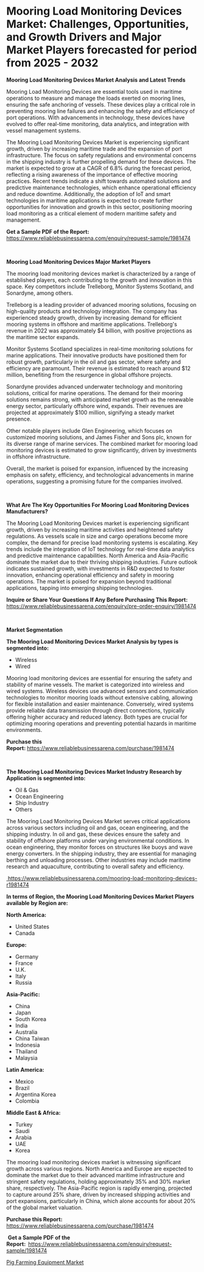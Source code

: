 <p><h1>Mooring Load Monitoring Devices Market: Challenges, Opportunities, and Growth Drivers and Major Market Players forecasted for period from 2025 - 2032</h1></p><p><strong>Mooring Load Monitoring Devices Market Analysis and Latest Trends</strong></p>
<p><p>Mooring Load Monitoring Devices are essential tools used in maritime operations to measure and manage the loads exerted on mooring lines, ensuring the safe anchoring of vessels. These devices play a critical role in preventing mooring line failures and enhancing the safety and efficiency of port operations. With advancements in technology, these devices have evolved to offer real-time monitoring, data analytics, and integration with vessel management systems.</p><p>The Mooring Load Monitoring Devices Market is experiencing significant growth, driven by increasing maritime trade and the expansion of port infrastructure. The focus on safety regulations and environmental concerns in the shipping industry is further propelling demand for these devices. The market is expected to grow at a CAGR of 6.8% during the forecast period, reflecting a rising awareness of the importance of effective mooring practices. Recent trends indicate a shift towards automated solutions and predictive maintenance technologies, which enhance operational efficiency and reduce downtime. Additionally, the adoption of IoT and smart technologies in maritime applications is expected to create further opportunities for innovation and growth in this sector, positioning mooring load monitoring as a critical element of modern maritime safety and management.</p></p>
<p><strong>Get a Sample PDF of the Report:&nbsp;</strong> <a href="https://www.reliablebusinessarena.com/enquiry/request-sample/1981474?utm_campaign=2645&utm_medium=2&utm_source=Github&utm_content=ia&utm_term=02032025&utm_id=mooring-load-monitoring-devices">https://www.reliablebusinessarena.com/enquiry/request-sample/1981474</a></p>
<p>&nbsp;</p>
<p><strong>Mooring Load Monitoring Devices Major Market Players</strong></p>
<p><p>The mooring load monitoring devices market is characterized by a range of established players, each contributing to the growth and innovation in this space. Key competitors include Trelleborg, Monitor Systems Scotland, and Sonardyne, among others.</p><p>Trelleborg is a leading provider of advanced mooring solutions, focusing on high-quality products and technology integration. The company has experienced steady growth, driven by increasing demand for efficient mooring systems in offshore and maritime applications. Trelleborg's revenue in 2022 was approximately $4 billion, with positive projections as the maritime sector expands.</p><p>Monitor Systems Scotland specializes in real-time monitoring solutions for marine applications. Their innovative products have positioned them for robust growth, particularly in the oil and gas sector, where safety and efficiency are paramount. Their revenue is estimated to reach around $12 million, benefiting from the resurgence in global offshore projects.</p><p>Sonardyne provides advanced underwater technology and monitoring solutions, critical for marine operations. The demand for their mooring solutions remains strong, with anticipated market growth as the renewable energy sector, particularly offshore wind, expands. Their revenues are projected at approximately $100 million, signifying a steady market presence.</p><p>Other notable players include Glen Engineering, which focuses on customized mooring solutions, and James Fisher and Sons plc, known for its diverse range of marine services. The combined market for mooring load monitoring devices is estimated to grow significantly, driven by investments in offshore infrastructure.</p><p>Overall, the market is poised for expansion, influenced by the increasing emphasis on safety, efficiency, and technological advancements in marine operations, suggesting a promising future for the companies involved.</p></p>
<p>&nbsp;</p>
<p><strong>What Are The Key Opportunities For Mooring Load Monitoring Devices Manufacturers?</strong></p>
<p><p>The Mooring Load Monitoring Devices market is experiencing significant growth, driven by increasing maritime activities and heightened safety regulations. As vessels scale in size and cargo operations become more complex, the demand for precise load monitoring systems is escalating. Key trends include the integration of IoT technology for real-time data analytics and predictive maintenance capabilities. North America and Asia-Pacific dominate the market due to their thriving shipping industries. Future outlook indicates sustained growth, with investments in R&D expected to foster innovation, enhancing operational efficiency and safety in mooring operations. The market is poised for expansion beyond traditional applications, tapping into emerging shipping technologies.</p></p>
<p><strong>Inquire or Share Your Questions If Any Before Purchasing This Report:</strong> <a href="https://www.reliablebusinessarena.com/enquiry/pre-order-enquiry/1981474?utm_campaign=2645&utm_medium=2&utm_source=Github&utm_content=ia&utm_term=02032025&utm_id=mooring-load-monitoring-devices">https://www.reliablebusinessarena.com/enquiry/pre-order-enquiry/1981474</a></p>
<p>&nbsp;</p>
<p><strong>Market Segmentation</strong></p>
<p><strong>The Mooring Load Monitoring Devices Market Analysis by types is segmented into:</strong></p>
<p><ul><li>Wireless</li><li>Wired</li></ul></p>
<p><p>Mooring load monitoring devices are essential for ensuring the safety and stability of marine vessels. The market is categorized into wireless and wired systems. Wireless devices use advanced sensors and communication technologies to monitor mooring loads without extensive cabling, allowing for flexible installation and easier maintenance. Conversely, wired systems provide reliable data transmission through direct connections, typically offering higher accuracy and reduced latency. Both types are crucial for optimizing mooring operations and preventing potential hazards in maritime environments.</p></p>
<p><strong>Purchase this Report:&nbsp;</strong><a href="https://www.reliablebusinessarena.com/purchase/1981474?utm_campaign=2645&utm_medium=2&utm_source=Github&utm_content=ia&utm_term=02032025&utm_id=mooring-load-monitoring-devices">https://www.reliablebusinessarena.com/purchase/1981474</a></p>
<p>&nbsp;</p>
<p><strong>The Mooring Load Monitoring Devices Market Industry Research by Application is segmented into:</strong></p>
<p><ul><li>Oil & Gas</li><li>Ocean Engineering</li><li>Ship Industry</li><li>Others</li></ul></p>
<p><p>The Mooring Load Monitoring Devices Market serves critical applications across various sectors including oil and gas, ocean engineering, and the shipping industry. In oil and gas, these devices ensure the safety and stability of offshore platforms under varying environmental conditions. In ocean engineering, they monitor forces on structures like buoys and wave energy converters. In the shipping industry, they are essential for managing berthing and unloading processes. Other industries may include maritime research and aquaculture, contributing to overall safety and efficiency.</p></p>
<p><a href="https://www.reliablebusinessarena.com/mooring-load-monitoring-devices-r1981474?utm_campaign=2645&utm_medium=2&utm_source=Github&utm_content=ia&utm_term=02032025&utm_id=mooring-load-monitoring-devices">&nbsp;https://www.reliablebusinessarena.com/mooring-load-monitoring-devices-r1981474</a></p>
<p><strong>In terms of Region, the Mooring Load Monitoring Devices Market Players available by Region are:</strong></p>
<p>
    <p> <strong> North America: </strong>
        <ul>
            <li>United States</li>
            <li>Canada</li>
        </ul>
        </p> 
    <p> <strong> Europe: </strong>
        <ul>
            <li>Germany</li>
            <li>France</li>
            <li>U.K.</li>
            <li>Italy</li>
            <li>Russia</li>
        </ul>
        </p> 
    <p> <strong> Asia-Pacific: </strong>
        <ul>
            <li>China</li>
            <li>Japan</li>
            <li>South Korea</li>
            <li>India</li>
            <li>Australia</li>
            <li>China Taiwan</li>
            <li>Indonesia</li>
            <li>Thailand</li>
            <li>Malaysia</li>
        </ul>
        </p> 
    <p> <strong> Latin America: </strong>
        <ul>
            <li>Mexico</li>
            <li>Brazil</li>
            <li>Argentina Korea</li>
            <li>Colombia</li>
        </ul>
        </p> 
    <p> <strong> Middle East & Africa: </strong>
        <ul>
            <li>Turkey</li>
            <li>Saudi</li>
            <li>Arabia</li>
            <li>UAE</li>
            <li>Korea</li>
        </ul>
    </p>
    </p>
<p><p>The mooring load monitoring devices market is witnessing significant growth across various regions. North America and Europe are expected to dominate the market due to their advanced maritime infrastructure and stringent safety regulations, holding approximately 35% and 30% market share, respectively. The Asia-Pacific region is rapidly emerging, projected to capture around 25% share, driven by increased shipping activities and port expansions, particularly in China, which alone accounts for about 20% of the global market valuation.</p></p>
<p><strong>Purchase this Report: </strong><a href="https://www.reliablebusinessarena.com/purchase/1981474?utm_campaign=2645&utm_medium=2&utm_source=Github&utm_content=ia&utm_term=02032025&utm_id=mooring-load-monitoring-devices">https://www.reliablebusinessarena.com/purchase/1981474</a></p>
<p>&nbsp;<strong>Get a Sample PDF of the Report:&nbsp;&nbsp;</strong><a href="https://www.reliablebusinessarena.com/enquiry/request-sample/1981474?utm_campaign=2645&utm_medium=2&utm_source=Github&utm_content=ia&utm_term=02032025&utm_id=mooring-load-monitoring-devices">https://www.reliablebusinessarena.com/enquiry/request-sample/1981474</a></p>
<p><strong></strong></p>
<p><p><a href="https://github.com/bholdsfofie/Market-Research-Report-List-1/blob/main/pig-farming-equipment-market.md?utm_campaign=2645&utm_medium=2&utm_source=Github&utm_content=ia&utm_term=02032025&utm_id=mooring-load-monitoring-devices">Pig Farming Equipment Market</a></p></p>